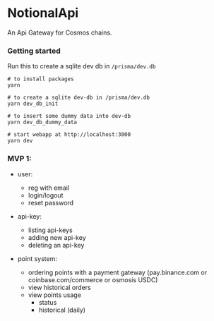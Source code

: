 # NotionalApi
An Api Gateway for Cosmos chains.

### Getting started

Run this to create a sqlite dev db in `/prisma/dev.db`
```console
# to install packages
yarn

# to create a sqlite dev-db in /prisma/dev.db
yarn dev_db_init

# to insert some dummy data into dev-db
yarn dev_db_dummy_data

# start webapp at http://localhost:3000
yarn dev
```


### MVP 1:
- user:
	- reg with email
	- login/logout
	- reset password

- api-key:
	- listing api-keys
	- adding new api-key
	- deleting an api-key

- point system:
	- ordering points with a payment gateway (pay.binance.com or coinbase.com/commerce or osmosis USDC)
	- view historical orders
	- view points usage
		+ status
		+ historical (daily)
